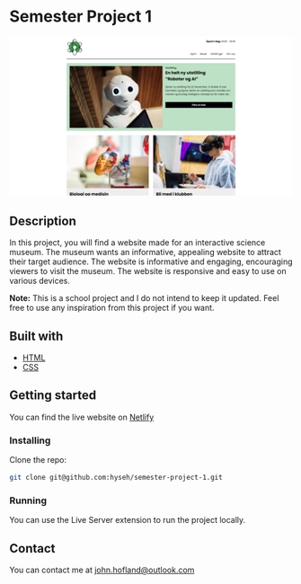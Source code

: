 # Semester Project 1

![Screenshot of Museum O's homepage](./images/readme/project-museum-o.webp)

## Description

In this project, you will find a website made for an interactive science museum. The museum wants an informative, appealing website to attract their target audience. The website is informative and engaging, encouraging viewers to visit the museum. The website is responsive and easy to use on various devices.

**Note:** This is a school project and I do not intend to keep it updated. Feel free to use any inspiration from this project if you want.

## Built with

- [HTML](https://developer.mozilla.org/en-US/docs/Web/HTML)
- [CSS](https://developer.mozilla.org/en-US/docs/Web/CSS)

## Getting started

You can find the live website on [Netlify](https://hyseh-semester-project.netlify.app/index.html)

### Installing

Clone the repo:

```bash
git clone git@github.com:hyseh/semester-project-1.git
```

### Running

You can use the Live Server extension to run the project locally.

## Contact

You can contact me at [john.hofland@outlook.com](mailto:john.hofland@outlook.com)
